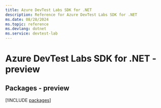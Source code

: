 ```yaml
---
title: Azure DevTest Labs SDK for .NET
description: Reference for Azure DevTest Labs SDK for .NET
ms.date: 08/28/2024
ms.topic: reference
ms.devlang: dotnet
ms.service: devtest-lab
---
```

# Azure DevTest Labs SDK for .NET - preview
## Packages - preview
[!INCLUDE [packages](devtest-labs-index.md)]